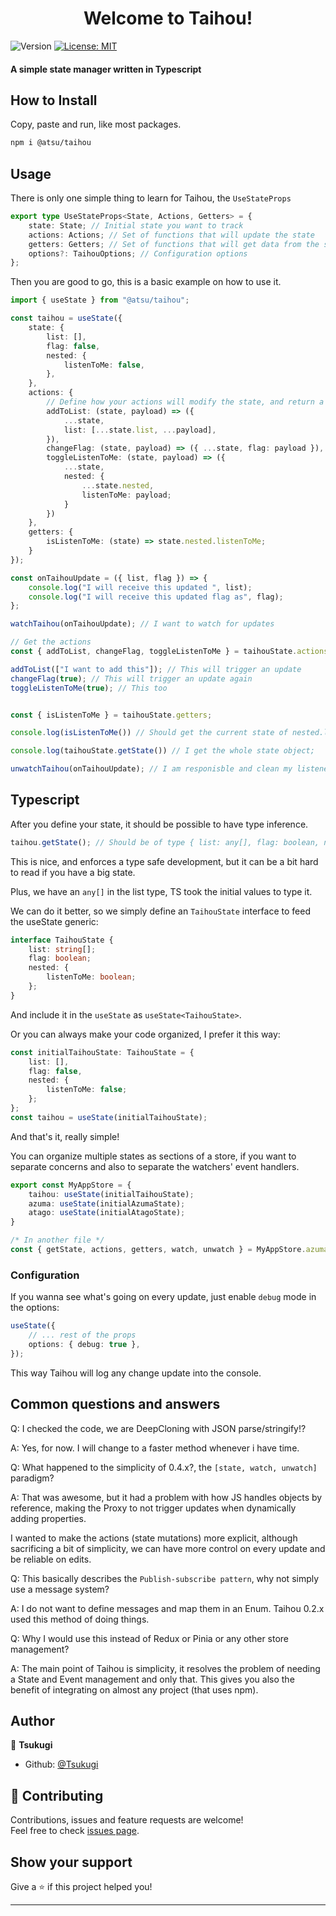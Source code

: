 <h1 align="center">Welcome to Taihou!</h1>
<p>
  <img alt="Version" src="https://img.shields.io/badge/version-0.2.0-blue.svg?cacheSeconds=2592000" />
  <a href="#" target="_blank">
    <img alt="License: MIT" src="https://img.shields.io/badge/License-MIT-yellow.svg" />
  </a>
</p>

#### A simple state manager written in Typescript

## How to Install

Copy, paste and run, like most packages.

```sh
npm i @atsu/taihou
```

## Usage

There is only one simple thing to learn for Taihou, the `UseStateProps`

```ts
export type UseStateProps<State, Actions, Getters> = {
    state: State; // Initial state you want to track
    actions: Actions; // Set of functions that will update the state
    getters: Getters; // Set of functions that will get data from the state
    options?: TaihouOptions; // Configuration options
};
```

Then you are good to go, this is a basic example on how to use it.

```ts
import { useState } from "@atsu/taihou";

const taihou = useState({
    state: {
        list: [],
        flag: false,
        nested: {
            listenToMe: false,
        },
    },
    actions: {
        // Define how your actions will modify the state, and return a new state object
        addToList: (state, payload) => ({
            ...state,
            list: [...state.list, ...payload],
        }),
        changeFlag: (state, payload) => ({ ...state, flag: payload }),
        toggleListenToMe: (state, payload) => ({
            ...state,
            nested: {
                ...state.nested,
                listenToMe: payload;
            }
        })
    },
    getters: {
        isListenToMe: (state) => state.nested.listenToMe;
    }
});

const onTaihouUpdate = ({ list, flag }) => {
    console.log("I will receive this updated ", list);
    console.log("I will receive this updated flag as", flag);
};

watchTaihou(onTaihouUpdate); // I want to watch for updates

// Get the actions
const { addToList, changeFlag, toggleListenToMe } = taihouState.actions;

addToList(["I want to add this"]); // This will trigger an update
changeFlag(true); // This will trigger an update again
toggleListenToMe(true); // This too


const { isListenToMe } = taihouState.getters;

console.log(isListenToMe()) // Should get the current state of nested.listenToMe

console.log(taihouState.getState()) // I get the whole state object;

unwatchTaihou(onTaihouUpdate); // I am responisble and clean my listeners
```

## Typescript

After you define your state, it should be possible to have type inference.

```ts
taihou.getState(); // Should be of type { list: any[], flag: boolean, nested: { listenToMe: boolean }}
```

This is nice, and enforces a type safe development, but it can be a bit hard to read if you have a big state.

Plus, we have an `any[]` in the list type, TS took the initial values to type it.

We can do it better, so we simply define an `TaihouState` interface to feed the useState generic:

```ts
interface TaihouState {
    list: string[];
    flag: boolean;
    nested: {
        listenToMe: boolean;
    };
}
```

And include it in the `useState` as `useState<TaihouState>`.

Or you can always make your code organized, I prefer it this way:

```ts
const initialTaihouState: TaihouState = {
    list: [],
    flag: false,
    nested: {
        listenToMe: false;
    };
};
const taihou = useState(initialTaihouState);
```

And that's it, really simple!

You can organize multiple states as sections of a store, if you want to separate concerns and also to separate the watchers' event handlers.

```ts
export const MyAppStore = {
    taihou: useState(initialTaihouState);
    azuma: useState(initialAzumaState);
    atago: useState(initialAtagoState);
}
```

```ts
/* In another file */
const { getState, actions, getters, watch, unwatch } = MyAppStore.azuma;
```

### Configuration

If you wanna see what's going on every update, just enable `debug` mode in the options:

```ts
useState({
    // ... rest of the props
    options: { debug: true },
});
```

This way Taihou will log any change update into the console.

## Common questions and answers

Q: I checked the code, we are DeepCloning with JSON parse/stringify!?

A: Yes, for now. I will change to a faster method whenever i have time.

Q: What happened to the simplicity of 0.4.x?, the `[state, watch, unwatch]` paradigm?

A: That was awesome, but it had a problem with how JS handles objects by reference, making the Proxy to not trigger updates when dynamically adding properties.

I wanted to make the actions (state mutations) more explicit, although sacrificing a bit of simplicity, we can have more control on every update and be reliable on edits.

Q: This basically describes the `Publish-subscribe pattern`, why not simply use a message system?

A: I do not want to define messages and map them in an Enum. Taihou 0.2.x used this method of doing things.

Q: Why I would use this instead of Redux or Pinia or any other store management?

A: The main point of Taihou is simplicity, it resolves the problem of needing a State and Event management and only that.
This gives you also the benefit of integrating on almost any project (that uses npm).

## Author

👤 **Tsukugi**

-   Github: [@Tsukugi](https://github.com/Tsukugi)

## 🤝 Contributing

Contributions, issues and feature requests are welcome!<br />Feel free to check [issues page](https://github.com/Tsukugi/Taihou/issues).

## Show your support

Give a ⭐️ if this project helped you!

---
